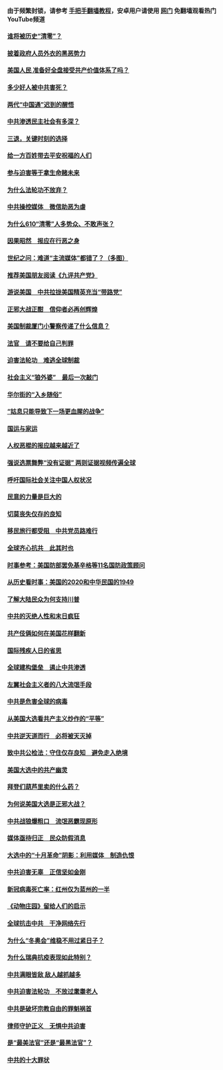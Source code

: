 #### 由于频繁封锁，请参考 [手把手翻墙教程](https://github.com/gfw-breaker/guides/wiki/)，安卓用户请使用 [网门](https://github.com/gfw-breaker/nogfw/blob/master/dl.md?t=12311300) 免翻墙观看热门YouTube频道 

#### [谁将被历史“清零”？](../pages/251/417485.md?t=12311300) 

#### [披着政府人员外衣的黑恶势力](../pages/251/417442.md?t=12311300) 

#### [美国人民 准备好全盘接受共产价值体系了吗？](../pages/251/417491.md?t=12311300) 

#### [多少好人被中共害死？](../pages/251/417144.md?t=12311300) 

#### [两代“中国通”迟到的醒悟](../pages/251/417064.md?t=12311300) 

#### [中共渗透民主社会有多深？](../pages/251/417063.md?t=12311300) 

#### [三退，关键时刻的选择](../pages/251/416969.md?t=12311300) 

#### [给一方百姓带去平安祝福的人们](../pages/251/416941.md?t=12311300) 

#### [参与迫害等于拿生命赌未来](../pages/251/416856.md?t=12311300) 

#### [为什么法轮功不放弃？](../pages/251/416864.md?t=12311300) 

#### [中共操控媒体　微信助恶为虐](../pages/251/416724.md?t=12311300) 

#### [为什么610“清零”人多势众、不敢声张？](../pages/251/416632.md?t=12311300) 

#### [因果昭然　报应在行恶之身](../pages/251/416582.md?t=12311300) 

#### [世纪之问：难道“主流媒体”都错了？（多图）](../pages/251/416571.md?t=12311300) 

#### [推荐美国朋友阅读《九评共产党》](../pages/251/416510.md?t=12311300) 

#### [游说美国　中共拉拢美国精英充当“带路党”](../pages/251/416529.md?t=12311300) 

#### [正邪大战正酣　信仰者必再创辉煌](../pages/251/416433.md?t=12311300) 

#### [美国制裁厦门小警察传递了什么信息？](../pages/251/416432.md?t=12311300) 

#### [法官　请不要给自己判罪](../pages/251/416379.md?t=12311300) 

#### [迫害法轮功　难逃全球制裁](../pages/251/416380.md?t=12311300) 

#### [社会主义“狼外婆”　最后一次敲门](../pages/251/416394.md?t=12311300) 

#### [华尔街的“入乡随俗”](../pages/251/416395.md?t=12311300) 

#### [“姑息只能导致下一场更血腥的战争”](../pages/251/416223.md?t=12311300) 

#### [国运与家运](../pages/251/416224.md?t=12311300) 

#### [人权恶棍的报应越来越近了](../pages/251/416276.md?t=12311300) 

#### [强说选票舞弊“没有证据” 两则证据视频传遍全球](../pages/251/416227.md?t=12311300) 

#### [呼吁国际社会关注中国人权状况](../pages/251/416135.md?t=12311300) 

#### [民意的力量是巨大的](../pages/251/416222.md?t=12311300) 

#### [切莫丧失仅存的良知](../pages/251/416134.md?t=12311300) 

#### [移民旅行都受阻　中共党员路难行](../pages/251/416033.md?t=12311300) 

#### [全球齐心抗共　此其时也](../pages/251/415989.md?t=12311300) 

#### [时事参考：美国防部罢免基辛格等11名国防政策顾问](../pages/251/415970.md?t=12311300) 

#### [从历史看时事：美国的2020和中华民国的1949](../pages/251/415949.md?t=12311300) 

#### [了解大陆民众为何支持川普](../pages/251/415950.md?t=12311300) 

#### [中共的灭绝人性和末日疯狂](../pages/251/415944.md?t=12311300) 

#### [共产伎俩如何在美国花样翻新](../pages/251/415908.md?t=12311300) 

#### [国际残疾人日的省思](../pages/251/415849.md?t=12311300) 

#### [全球建构堡垒　遏止中共渗透](../pages/251/415850.md?t=12311300) 

#### [左翼社会主义者的八大流氓手段](../pages/251/415802.md?t=12311300) 

#### [中共是危害全球的病毒](../pages/251/415569.md?t=12311300) 

#### [从美国大选看共产主义炒作的“平等”](../pages/251/415654.md?t=12311300) 

#### [中共逆天道而行　必将被天灭掉](../pages/251/415626.md?t=12311300) 

#### [致中共公检法：守住仅存良知　避免走入绝境](../pages/251/415627.md?t=12311300) 

#### [美国大选中的共产幽灵](../pages/251/415618.md?t=12311300) 

#### [拜登们葫芦里卖的什么药？](../pages/251/415531.md?t=12311300) 

#### [为何说美国大选是正邪大战？](../pages/251/415530.md?t=12311300) 

#### [中共战狼爆粗口　流氓恶霸现原形](../pages/251/415426.md?t=12311300) 

#### [媒体亟待归正　民众防假消息](../pages/251/415402.md?t=12311300) 

#### [大选中的“十月革命”阴影：利用媒体　制造仇恨](../pages/251/415334.md?t=12311300) 

#### [中共迫害无辜　正信坚如金刚](../pages/251/415307.md?t=12311300) 

#### [新冠病毒死亡率：红州仅为蓝州的一半](../pages/251/415164.md?t=12311300) 

#### [《动物庄园》留给人们的启示](../pages/251/415178.md?t=12311300) 

#### [全球抗击中共　干净网络先行](../pages/251/415096.md?t=12311300) 

#### [为什么“冬奥会”维稳不用过紧日子？](../pages/251/414949.md?t=12311300) 

#### [为什么瑞典抗疫表现如此特别？](../pages/251/414950.md?t=12311300) 

#### [中共满眼皆敌 敌人越抓越多](../pages/251/415053.md?t=12311300) 

#### [中共迫害法轮功　不放过耄耋老人](../pages/251/414994.md?t=12311300) 

#### [中共是破坏宗教自由的罪魁祸首](../pages/251/414901.md?t=12311300) 

#### [律师守护正义　无惧中共迫害](../pages/251/414900.md?t=12311300) 

#### [是“最美法官”还是“最黑法官”？](../pages/251/414885.md?t=12311300) 

#### [中共的十大罪状](../pages/251/414772.md?t=12311300) 

